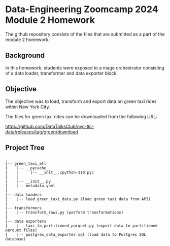 
# Data-Engineering Zoomcamp 2024 Module 2 Homework

The github repository consists of the files that are submitted as a part of the module 2 homework. 

## Background
In this homework, students were exposed to a mage orchestrator consisting of a data loader, transformer and data exporter block.

## Objective
The objective was to load, transform and export data on green taxi rides within New York City. 

The files for green taxi rides can be downloaded from the following URL: 

https://github.com/DataTalksClub/nyc-tlc-data/releases/tag/green/download


## Project Tree

``` tree
.
|-- green_taxi_etl
|    |-- __pycache__
|    |     |-- __init__.cpython-310.pyc
|    |
|    |-- __init__.py
|    |-- metadata.yaml
|
|-- data loaders
|    |-- load_green_taxi_data.py (load green taxi data from API)
|
|-- transformers
|    |-- transform_rows.py (perform transformations)
|
|-- data exporters
|    |-- taxi_to_partitioned_parquet.py (export data to partitioned parquet files)
|    |-- postgres_data_exporter.sql (load data to Postgres SQL database)

```  







